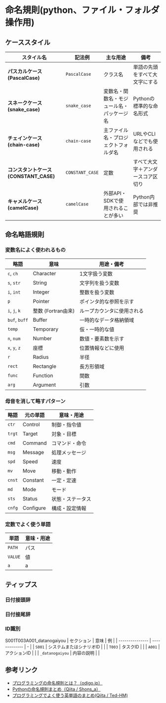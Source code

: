 # 命名規則(python、ファイル・フォルダ操作用)

## ケーススタイル

| スタイル名                         | 記法例             | 主な用途                  | 備考                |
| ----------------------------- | --------------- | --------------------- | ----------------- |
| **パスカルケース (PascalCase)**      | `PascalCase`    | クラス名                  | 単語の先頭をすべて大文字にする   |
| **スネークケース (snake_case)**      | `snake_case`    | 変数名・関数名・モジュール名・パッケージ名 | Pythonの標準的な命名形式   |
| **チェインケース (chain-case)**      | `chain-case`    | 主ファイル名・プロジェクトフォルダ名    | URLやCLIなどでも使用される  |
| **コンスタントケース (CONSTANT_CASE)** | `CONSTANT_CASE` | 定数                    | すべて大文字＋アンダースコア区切り |
| **キャメルケース (camelCase)**       | `camelCase`     | 外部API・SDKで使用されることが多い  | Python内部では非推奨     |

## 命名略語規則
### 変数名によく使われるもの
| 略語            | 意味             | 用途・備考         |
| ------------- | -------------- | ------------- |
| `c`, `ch`     | Character      | 1文字扱う変数          |
| `s`, `str`    | String         | 文字列を扱う変数       |
| `i`, `int`    | Integer        | 整数を扱う変数         |
| `p`           | Pointer        | ポインタ的な参照を示す  |
| `i`, `j`, `k` | 整数 (Fortran由来) | ループカウンタに使用される |
| `buf`, `buff` | Buffer         | 一時的なデータ格納領域  |
| `temp`        | Temporary      | 仮・一時的な値         |
| `n`, `num`    | Number         | 数値・要素数を示す      |
| `x`, `y`, `z` | 座標             | 位置情報などに使用     |
| `r`           | Radius         | 半径            |
| `rect`        | Rectangle      | 長方形領域      |
| `func`        | Function       | 関数            |
| `arg`         | Argument       | 引数            |


### 母音を消して略すパターン
| 略語     | 元の単語      | 意味・用途    |
| ------ | --------- | -------- |
| `ctr`  | Control   | 制御・指令値   |
| `trgt` | Target    | 対象・目標    |
| `cmd`  | Command   | コマンド・命令  |
| `msg`  | Message   | 処理メッセージ  |
| `spd`  | Speed     | 速度       |
| `mv`   | Move      | 移動・動作    |
| `cnst` | Constant  | 一定・定速    |
| `md`   | Mode      | モード      |
| `sts`  | Status    | 状態・ステータス |
| `cnfg` | Configure | 構成・設定情報  |

### 定数でよく使う単語
| 単語   | 意味・用途    |
| ------ | -------- |
| `PATH` |  パス  |
| `VALUE` |  値     |
| `a` |  a    |

## ティップス
### 日付接頭辞

### 日付接尾辞

### ID識別
S001T003A001_datanogaiyou
| セクション           | 意味            | 例 |
| --------------- | ------------- | - |
| `S001`          | システムまたはシナリオID |   |
| `T003`          | タスクID         |   |
| `A001`          | アクションID       |   |
| `_datanogaiyou` | 内容の説明         |   |

## 参考リンク

- [プログラミングの命名規則とは？（odigo.jp）](https://odigo.jp/%E3%83%97%E3%83%AD%E3%82%B0%E3%83%A9%E3%83%9F%E3%83%B3%E3%82%B0%E3%81%AE%E5%91%BD%E5%90%8D%E8%A6%8F%E5%89%87%E3%81%A8%E3%81%AF%EF%BC%9F)
- [Pythonの命名規則まとめ（Qiita / Shons_a）](https://qiita.com/Shons_a/items/bd6eed229253ee266b7d)
- [プログラミングでよく使う英単語のまとめ(Qiita / Ted-HM)](https://qiita.com/Ted-HM/items/7dde25dcffae4cdc7923)
